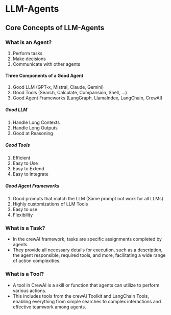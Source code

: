 # LLM-Agents

## Core Concepts of LLM-Agents

### What is an Agent?
1. Perform tasks
2. Make decisions
3. Communicate with other agents

#### Three Components of a Good Agent
1. Good LLM (GPT-x, Mistral, Claude, Gemini)
2. Good Tools (Search, Calculate, Comparision, Shell, ...)
3. Good Agent Frameworks (LangGraph, LlamaIndex, LangChain, CrewAI)

##### Good LLM
1. Handle Long Contexts
2. Handle Long Outputs
3. Good at Reasoning

##### Good Tools
1. Efficient
2. Easy to Use
3. Easy to Extend
4. Easy to Integrate

##### Good Agent Frameworks
1. Good prompts that match the LLM (Same prompt not work for all LLMs)
2. Highly customizations of LLM Tools
3. Easy to use
4. Flexibility

### What is a Task?
- In the crewAI framework, tasks are specific assignments completed by agents. 
- They provide all necessary details for execution, such as a description, the agent responsible, required tools, and more, facilitating a wide range of action complexities.

### What is a Tool?
- A tool in CrewAI is a skill or function that agents can utilize to perform various actions. 
- This includes tools from the crewAI Toolkit and LangChain Tools, enabling everything from simple searches to complex interactions and effective teamwork among agents.